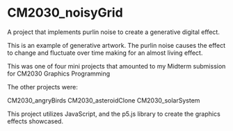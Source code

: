 # CM2030_noisyGrid
A project that implements purlin noise to create a generative digital effect.

This is an example of generative artwork. The purlin noise causes the effect to change and fluctuate over time making for an almost living effect.

This was one of four mini projects that amounted to my Midterm submission for CM2030 Graphics Programming

The other projects were:
  
  CM2030_angryBirds
  CM2030_asteroidClone
  CM2030_solarSystem

This project utilizes JavaScript, and the p5.js library to create the graphics effects showcased.